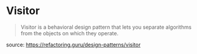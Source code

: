 # Visitor
> Visitor is a behavioral design pattern that lets you separate algorithms from the objects on which they operate.

source: https://refactoring.guru/design-patterns/visitor
